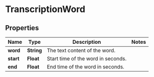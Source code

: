 

# TranscriptionWord


## Properties

Name | Type | Description | Notes
------------ | ------------- | ------------- | -------------
**word** | **String** | The text content of the word. | 
**start** | **Float** | Start time of the word in seconds. | 
**end** | **Float** | End time of the word in seconds. | 



